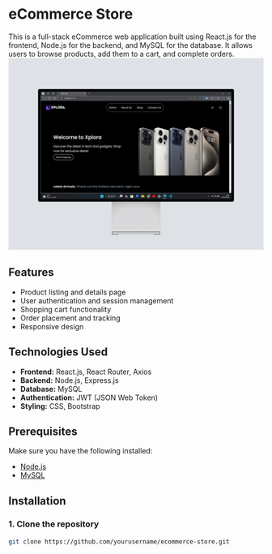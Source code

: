 # eCommerce Store

This is a full-stack eCommerce web application built using React.js for the frontend, Node.js for the backend, and MySQL for the database. It allows users to browse products, add them to a cart, and complete orders.
![Alt text](https://github.com/mattia-hulathduwage/E-Commerce-Store/blob/master/sscreenshot.png?raw=true)
## Features

- Product listing and details page
- User authentication and session management
- Shopping cart functionality
- Order placement and tracking
- Responsive design

## Technologies Used

- **Frontend:** React.js, React Router, Axios
- **Backend:** Node.js, Express.js
- **Database:** MySQL
- **Authentication:** JWT (JSON Web Token)
- **Styling:** CSS, Bootstrap

## Prerequisites

Make sure you have the following installed:

- [Node.js](https://nodejs.org/en/)
- [MySQL](https://www.mysql.com/)

## Installation

### 1. Clone the repository
```bash
git clone https://github.com/yourusername/ecommerce-store.git

